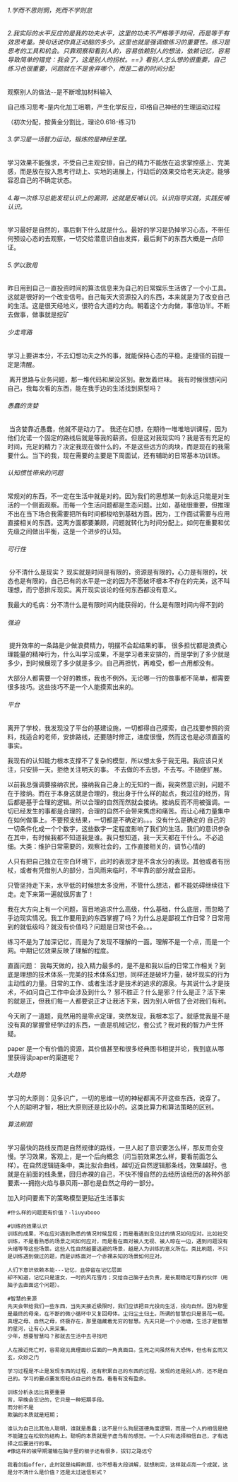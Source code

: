 ###### 1.学而不思则惘，死而不学则怠

###### 2.我实际的水平反应的是我的功夫水平，这里的功夫不严格等于时间，而是等于有效思考量。换句话说你真正动脑的多少。这里也就是强调做练习的重要性。练习是思考的工具和机会。只靠观察和看别人的，容易依赖别人的想法，依赖记忆，容易导致简单的错觉：我会了，这是别人的拐杖。==》看别人怎么想的很重要，自己练习也很重要，问题就在不是舍弃哪个，而是二者的时间分配

观察别人的做法--是不断增加材料输入

自己练习思考-是内化加工咀嚼，产生化学反应，印络自己神经的生理运动过程

（初次分配，按黄金分割比，理论0.618-练习1）



###### 3.学习是一场智力运动，锻炼的是神经生理。

学习效果不能强求，不受自己主观安排，自己的精力不能放在追求掌控感上、完美感，而是放在投入思考行动上、实地的进展上，行动后的效果交给老天决定。能够容忍自己的不确定状态。



###### 4.每一次练习总能发现认识上的漏洞，这就是反哺认识。认识指导实践，实践反哺认识。

学习最好是自然的，事后剩下什么就是什么。最好的学习是扔掉学习心态，不带任何预设心态的去观察，一切交给潜意识自由发挥，最后剩下的东西大概是一点印证。

###### 5.学以致用

​		昨日用到自己一直投资时间的算法信息来为自己的日常娱乐生活做了一个小工具。这就是很好的一个改变信号。自己每天大资源投入的东西，本来就是为了改变自己的生活。这是很天经地义，很符合大道的方向。朝着这个方向做，事倍功半。
​		不断去做事，做事就是挖矿

###### 少走弯路

​		学习上要讲本分，不去幻想功夫之外的事，就能保持心态的平稳。走捷径的前提一定是清醒。

​		离开思路与业务问题，那一堆代码和屎没区别。散发着烂味。
​		我有时候很想问问自己，我每次看的东西，能在我手边的生活找到原型吗？



###### 愚蠢的贪婪

​		当贪婪靠近愚蠢，他就不是动力了。
​		我还在幻想，在期待一堆堆培训课程，因为他们允诺一个固定的路线后就是等我的薪资。但是这对我现实吗？我是否有充足的时间，充足的精力？决定我现在做什么的，不是这些远方的肉块，而是现在的我需要什么。当下的我，现在需要的主要是下周面试，还有辅助的日常基本功训练。



###### 认知惯性带来的问题

​		常规对的东西，不一定在生活中就是对的。因为我们的思想某一刻永远只能是对生活的一个侧面观察。而每一个生活问题都是生态问题。比如，基础很重要，但推理不出在当下场合我需要把所有时间都梭哈到基础方面。因为，工作面试需要与应用直接相关的东西。这两方面都要兼顾，问题就转化为时间分配上。如何在重要和优先级之间做出平衡，这是一个进步的认知。



###### 可行性

​		分不清什么是现实？
​				现实就是时间是有限的，资源是有限的，心力是有限的，状态也是有限的，自己已有的水平是一定的
​				因为不愿破坏根本不存在的完美，这不叫理想，而宁愿排斥现实。离开现实谈论的任何东西都没有意义。

​		我最大的毛病：分不清什么是有限时间内能获得的，什么是有限时间内得不到的



###### 强迫

​		提升效率的一条路是少做浪费精力，明摆不会起结果的事。
​		很多担忧都是浪费心理能量的精神行为，什么叫学习成果，不是学习者来安排的，而是学到了多少就是多少，到时候展现了多少就是多少。自己再担忧，再难受，都一点用都没有。



大部分人都需要一个好的教练，我也不例外。无论哪一行的做事都不简单，都需要很多技巧。这些技巧不是一个人能摸索出来的。



###### 平台

​		离开了学校，我发现没了平台的基建设施，一切都得自己摸索，自己找要参照的资料，找适合的老师，安排路线，还要随时修正，进度很慢，然而这也是必须直面的事实。



我现有的认知能力根本支撑不了复杂的模型，所以想太多于我无用。我应该只关注，只安排一天。拒绝关注明天的事。
		不去做的不去想，不去写。不随便扩展。

​		以前我总强调要接纳农民，接纳我自己身上的无知的一面，我突然意识到，问题不在于接纳。而在于本身这就是合理的，我出身于什么样的起点，我过往的经历，背后都是基于合理的逻辑。所以合理的自然而然就会接纳。接纳反而不用被强调。一切已经发生的事都是合理的，合理的自然不会带来焦虑和痛苦。而让心绪力量集中在如何做事上。
​		不要预支结果，一切都是不确定的。。。没有什么是确定的
​		自己的一切条件化成一个个数字，这些数字一定程度影响了我们的生活。我们的意识参杂在其中，有时候我都不知道我是谁。
​		我只想知道，我一天天都在干什么。不必追细。大类：维护日常需要的，观察社会的，工作直接相关的，调节心情的



人只有把自己独立在空白环境下，此时的表现才是不含水分的表现。其他或者有拐杖，或者有凭借别人的部分，当风雨来临时，不牢靠的部分就会显形。



只管坚持走下来，水平低的时候想太多没用，不管什么想法，都不能妨碍继续往下走。走下来第一遍就很厉害了！



我在大方向上有一个问题，盲目地追求什么高级，什么基础，什么底层，而忽略了手边现实情况。我工作要用到的东西掌握了吗？为什么总是鄙视工作日常？日常用到的就低级吗？就没有价值吗？问题是日常也不会。。。



练习不是为了加深记忆，而是为了发现不理解的一面。理解不是一个点，而是一个网。中期记忆效果反映了理解的程度。



直面问题：
		我每天做的，投入精力最多的，是不是和我以后的日常工作相关？到底是理想的技术体系--完美的技术体系幻想，同样还是破坏力量，破坏现实的行为主动性的力量。日常的工作、或者生活才是技术的追求的源泉。与其说什么才是技术，不如问自己工作中会涉及到什么？
		邪不胜正？什么是邪？什么是正？活下来的就是正，但我们每一人都要说正才让我活下来，因为别人听信了会对我们有利。



今天刷了一道题，竟然用的是零点定理，突然发现，我根本忘了。就感觉我是不是没有真的掌握曾经学过的东西，一直是机械记忆，套公式？我对我的智力产生怀疑。



paper 是一个有价值的资源，其价值甚至和很多经典图书相提并论，我到底从哪里获得读paper的渠道呢？



###### 大趋势

​		学习的大原则：见多识广，一切的思维一切的神秘都离不开这些东西，说穿了。
​		个人的聪明才智，相比大原则还是比较小的。这类比算力和算法策略的区别。



###### 算法刷题

学习最快的路线反而是自然规律的路线，一旦人起了意识要怎么样，那反而会变慢。学习效果，客观上，是一个后向概念（问当前效果怎么样，要看前面怎么样）。在自然逻辑链条中，类比拟合曲线，越切近自然逻辑那条线，效果越好。也就是在前面的线条里，回归赤裸的自己，不快不慢自然的去经历该经历的各种外部要素---拥抱火焰与暴风雨--那也是自然之母的一部分。



加入时间要素下的策略模型更贴近生活事实



```shell
#什么样的问题更有价值？-liuyubooo

```



```shell
#训练的效果认识
训练的成果，不在应对遇到熟悉的情况时候显现；而是看遇到没见过的情况如何应对。比如社交训练，不是看熟悉的场景之间如何应对，而是看在面对被人无视、被人晾在一边，遇到问题没有头绪等等这些场景。这些人性自然越要逃避的场景，越是人为训练的意义所在。类比刷题，不只是训练遇到做过的题，而是训练面对一个赤裸未知的场景如何应对。
```

```
人们下意识依赖本能---记忆，且停留在记忆层面
却不知道，记忆只是渣女，一时的风花雪月；交给自己脑子去负责，是长期稳定可靠的伙伴（用脑子去直面这个问题）。
```

```shell
#智慧的来源
先天会带给我们一些东西，当先天接近极限时，我们应该把目光投向生活，投向自然。因为那里是最终的母亲，在不断的微小循环中又复回母体。尘归尘土归土。所谓的智慧也只是昙花一现。
真理之母、自然之母，终极存在，那里蕴藏着无穷的智慧。先天只是一个小池塘，生活才是智慧的星河，让有心人来采集。
少年，想要智慧吗？那就去生活中去寻找吧

人在接近死亡时，容易窥见真理面纱后面的一角真面目。生死之间虽然有大恐怖，但也有玄而又玄，众妙之门
```

```
学习过程是不止是发现东西的过程，还有积累自己的东西的过程。发现的还是别人的，还不是自己的。学习的要点要发现轻点自己的东西，看看有没有盈余。
```

```shell
训练分析永远比背更重要
背，早晚会忘记的，它只是一种短期手段。
而分析不是
欺骗的本质就是短期；
```

```shell
谁认为自己比其他人聪明，谁就是愚蠢；这不是什么狗屁道德角度逻辑，而是一个人的相信是绝不能建立在松软的结构上。聪明的本质就是子虚乌有的感觉。一个人只有选择相信自己，才有选择之后要进行的事。
#像这样的被早期灌输在脑子里的根子还有很多，拔钉之路远兮
```

```
我看剑指offer，此时就是纯粹刷题，也不想看大段讲解，就想刷完，这样就点亮一个成就，这是分不清什么是价值？还是太过迷信形式？
```

